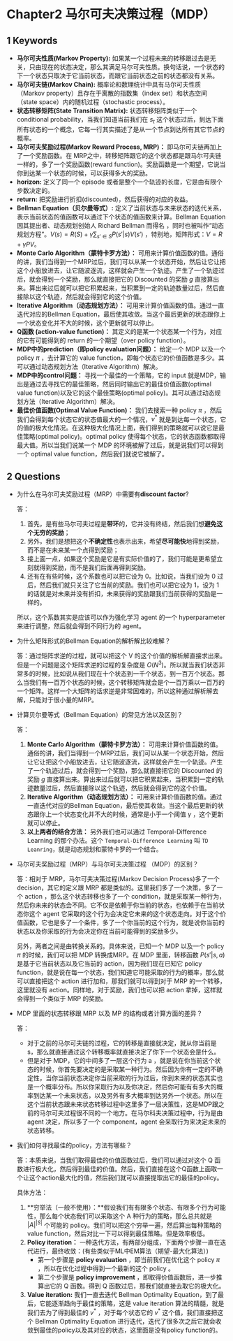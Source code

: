 # Chapter2  马尔可夫决策过程（MDP）

## 1 Keywords

- **马尔可夫性质(Markov Property):** 如果某一个过程未来的转移跟过去是无关，只由现在的状态决定，那么其满足马尔可夫性质。换句话说，一个状态的下一个状态只取决于它当前状态，而跟它当前状态之前的状态都没有关系。
- **马尔可夫链(Markov Chain):** 概率论和数理统计中具有马尔可夫性质（Markov property）且存在于离散的指数集（index set）和状态空间（state space）内的随机过程（stochastic process）。
- **状态转移矩阵(State Transition Matrix):** 状态转移矩阵类似于一个 conditional probability，当我们知道当前我们在 $s_t$ 这个状态过后，到达下面所有状态的一个概念，它每一行其实描述了是从一个节点到达所有其它节点的概率。
- **马尔可夫奖励过程(Markov Reward Process, MRP)：** 即马尔可夫链再加上了一个奖励函数。在 MRP之中，转移矩阵跟它的这个状态都是跟马尔可夫链一样的，多了一个奖励函数(reward function)。奖励函数是一个期望，它说当你到达某一个状态的时候，可以获得多大的奖励。
- **horizon:** 定义了同一个 episode 或者是整个一个轨迹的长度，它是由有限个步数决定的。
- **return:** 把奖励进行折扣(discounted)，然后获得的对应的收益。
- **Bellman Equation（贝尔曼等式）:** 定义了当前状态与未来状态的迭代关系，表示当前状态的值函数可以通过下个状态的值函数来计算。Bellman Equation 因其提出者、动态规划创始人 Richard Bellman 而得名 ，同时也被叫作“动态规划方程”。$V(s)=R(S)+ \gamma \sum_{s' \in S}P(s'|s)V(s')$ ，特别地，矩阵形式：$V=R+\gamma PV$。
- **Monte Carlo Algorithm（蒙特卡罗方法）：** 可用来计算价值函数的值。通俗的讲，我们当得到一个MRP过后，我们可以从某一个状态开始，然后让它让把这个小船放进去，让它随波逐流，这样就会产生一个轨迹。产生了一个轨迹过后，就会得到一个奖励，那么就直接把它的 Discounted 的奖励 $g$ 直接算出来。算出来过后就可以把它积累起来，当积累到一定的轨迹数量过后，然后直接除以这个轨迹，然后就会得到它的这个价值。
- **Iterative Algorithm（动态规划方法）：** 可用来计算价值函数的值。通过一直迭代对应的Bellman Equation，最后使其收敛。当这个最后更新的状态跟你上一个状态变化并不大的时候，这个更新就可以停止。
- **Q函数 (action-value function)：** 其定义的是某一个状态某一个行为，对应的它有可能得到的 return 的一个期望（over policy function）。
- **MDP中的prediction（即policy evaluation问题）：** 给定一个 MDP 以及一个 policy $\pi$ ，去计算它的 value function，即每个状态它的价值函数是多少。其可以通过动态规划方法（Iterative Algorithm）解决。
- **MDP中的control问题：** 寻找一个最佳的一个策略，它的 input 就是MDP，输出是通过去寻找它的最佳策略，然后同时输出它的最佳价值函数(optimal value function)以及它的这个最佳策略(optimal policy)。其可以通过动态规划方法（Iterative Algorithm）解决。
- **最佳价值函数(Optimal Value Function)：** 我们去搜索一种 policy $\pi$ ，然后我们会得到每个状态它的状态值最大的一个情况，$v^*$ 就是到达每一个状态，它的值的极大化情况。在这种极大化情况上面，我们得到的策略就可以说它是最佳策略(optimal policy)。optimal policy 使得每个状态，它的状态函数都取得最大值。所以当我们说某一个 MDP 的环境被解了过后，就是说我们可以得到一个 optimal value function，然后我们就说它被解了。

## 2 Questions

- 为什么在马尔可夫奖励过程（MRP）中需要有**discount factor**?

  答：

  1. 首先，是有些马尔可夫过程是**带环**的，它并没有终结，然后我们想**避免这个无穷的奖励**；
  2. 另外，我们是想把这个**不确定性**也表示出来，希望**尽可能快**地得到奖励，而不是在未来某一个点得到奖励；
  3. 接上面一点，如果这个奖励是它是有实际价值的了，我们可能是更希望立刻就得到奖励，而不是我们后面再得到奖励。
  4. 还有在有些时候，这个系数也可以把它设为 0。比如说，当我们设为 0 过后，然后我们就只关注了它当前的奖励。我们也可以把它设为 1，设为 1 的话就是对未来并没有折扣，未来获得的奖励跟我们当前获得的奖励是一样的。

  所以，这个系数其实是应该可以作为强化学习 agent 的一个 hyperparameter 来进行调整，然后就会得到不同行为的 agent。

- 为什么矩阵形式的Bellman Equation的解析解比较难解？

  答：通过矩阵求逆的过程，就可以把这个 V 的这个价值的解析解直接求出来。但是一个问题是这个矩阵求逆的过程的复杂度是 $O(N^3)$。所以就当我们状态非常多的时候，比如说从我们现在十个状态到一千个状态，到一百万个状态。那么当我们有一百万个状态的时候，这个转移矩阵就会是个一百万乘以一百万的一个矩阵。这样一个大矩阵的话求逆是非常困难的，所以这种通过解析解去解，只能对于很小量的MRP。

- 计算贝尔曼等式（Bellman Equation）的常见方法以及区别？

  答：

  1. **Monte Carlo Algorithm（蒙特卡罗方法）：** 可用来计算价值函数的值。通俗的讲，我们当得到一个MRP过后，我们可以从某一个状态开始，然后让它让把这个小船放进去，让它随波逐流，这样就会产生一个轨迹。产生了一个轨迹过后，就会得到一个奖励，那么就直接把它的 Discounted 的奖励 $g$ 直接算出来。算出来过后就可以把它积累起来，当积累到一定的轨迹数量过后，然后直接除以这个轨迹，然后就会得到它的这个价值。
  2. **Iterative Algorithm（动态规划方法）：** 可用来计算价值函数的值。通过一直迭代对应的Bellman Equation，最后使其收敛。当这个最后更新的状态跟你上一个状态变化并不大的时候，通常是小于一个阈值 $\gamma$ ，这个更新就可以停止。
  3. **以上两者的结合方法：** 另外我们也可以通过 Temporal-Difference Learning 的那个办法。这个 `Temporal-Difference Learning` 叫 `TD Leanring`，就是动态规划和蒙特卡罗的一个结合。

- 马尔可夫奖励过程（MRP）与马尔可夫决策过程 （MDP）的区别？

  答：相对于 MRP，马尔可夫决策过程(Markov Decision Process)多了一个 decision，其它的定义跟 MRP 都是类似的。这里我们多了一个决策，多了一个 action ，那么这个状态转移也多了一个 condition，就是采取某一种行为，然后你未来的状态会不同。它不仅是依赖于你当前的状态，也依赖于在当前状态你这个 agent 它采取的这个行为会决定它未来的这个状态走向。对于这个价值函数，它也是多了一个条件，多了一个你当前的这个行为，就是说你当前的状态以及你采取的行为会决定你在当前可能得到的奖励多少。

  另外，两者之间是由转换关系的。具体来说，已知一个 MDP 以及一个 policy $\pi$ 的时候，我们可以把 MDP 转换成MRP。在 MDP 里面，转移函数 $P(s'|s,a)$  是基于它当前状态以及它当前的 action，因为我们现在已知它 policy function，就是说在每一个状态，我们知道它可能采取的行为的概率，那么就可以直接把这个 action 进行加和，那我们就可以得到对于 MRP 的一个转移，这里就没有 action。同样地，对于奖励，我们也可以把 action 拿掉，这样就会得到一个类似于 MRP 的奖励。

- MDP 里面的状态转移跟 MRP 以及 MP 的结构或者计算方面的差异？

  答：

  - 对于之前的马尔可夫链的过程，它的转移是直接就决定，就从你当前是 s，那么就直接通过这个转移概率就直接决定了你下一个状态会是什么。
  - 但是对于 MDP，它的中间多了一层这个行为 a ，就是说在你当前这个状态的时候，你首先要决定的是采取某一种行为。然后因为你有一定的不确定性，当你当前状态决定你当前采取的行为过后，你到未来的状态其实也是一个概率分布。所以你采取行为以及你决定，然后你可能有有多大的概率到达某一个未来状态，以及另外有多大概率到达另外一个状态。所以在这个当前状态跟未来状态转移过程中这里多了一层决策性，这是MDP跟之前的马尔可夫过程很不同的一个地方。在马尔科夫决策过程中，行为是由 agent 决定，所以多了一个 component，agent 会采取行为来决定未来的状态转移。

- 我们如何寻找最佳的policy，方法有哪些？

  答：本质来说，当我们取得最佳的价值函数过后，我们可以通过对这个 Q 函数进行极大化，然后得到最佳的价值。然后，我们直接在这个Q函数上面取一个让这个action最大化的值，然后我们就可以直接提取出它的最佳的policy。

  具体方法：

  1. **穷举法（一般不使用）：**假设我们有有限多个状态、有限多个行为可能性，那么每个状态我们可以采取这个 A 种行为的策略，那么总共就是 $|A|^{|S|}$ 个可能的 policy。我们可以把这个穷举一遍，然后算出每种策略的 value function，然后对比一下可以得到最佳策略。但是效率极低。
  2. **Policy iteration：** 一种迭代方法，有两部分组成，下面两个步骤一直在迭代进行，最终收敛：(有些类似于ML中EM算法（期望-最大化算法）)
     - 第一个步骤是 **policy evaluation** ，即当前我们在优化这个 policy $\pi$ ，所以在优化过程中得到一个最新的这个 policy 。
     - 第二个步骤是 **policy improvement** ，即取得价值函数后，进一步推算出它的 Q 函数。得到 Q 函数过后，那我们就直接去取它的极大化。
  3. **Value iteration:** 我们一直去迭代 Bellman Optimality Equation，到了最后，它能逐渐趋向于最佳的策略，这是 value iteration 算法的精髓，就是我们去为了得到最佳的 $v^*$ ，对于每个状态它的 $v^*$ 这个值，我们直接把这个 Bellman Optimality Equation 进行迭代，迭代了很多次之后它就会收敛到最佳的policy以及其对应的状态，这里面是没有policy function的。
